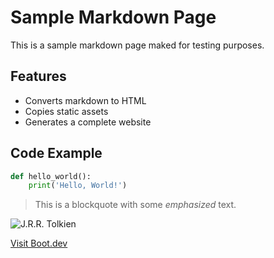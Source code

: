 # Sample Markdown Page

This is a sample markdown page maked for testing purposes.

## Features

- Converts markdown to HTML
- Copies static assets
- Generates a complete website

## Code Example

```python
def hello_world():
    print('Hello, World!')
```

> This is a blockquote with some *emphasized* text.

![J.R.R. Tolkien](images/tolkien.png)

[Visit Boot.dev](https://boot.dev)


